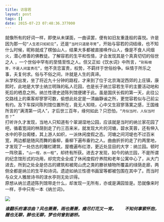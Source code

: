 ```yaml
---
title: 访容若
layout: post
tags: []
date: 2015-07-23 07:48:36.377000
---
```

就像所有的好词一样，即使从未谋面，一曲读罢，便有如旧友重逢般的喜悦。许是因为那一句`“人生若只如初见”`，还是`“当时只道是寻常”`，开始与容若的词结缘，也不知什么时候，昵称就成了楞伽山人，结果大多都被直接唤作山人，像是不食人间烟火，潜心修善的佛教徒。了解容若的生平和性情，才会发现其是个真真切切的俗世之人 ，一个世俗中罕有的至情至性之人。但又正如《饮水词》中所言，`“别有根芽，不是人间富贵花”`，他不贪恋富贵，权势，不羁绊于世俗纷争。纵情于所乐之事，夫复何求。俗与不俗之间，许就是人生的真谛。  
   从学校出发，坐了将近九十分钟的路程，才来到了位于北京海淀西郊的上庄镇，康熙时，此地是大学士纳兰明珠的私人花园，也是长子纳兰容若生平的主要活动地和死后的栖息之所。纳兰性德史迹陈列馆便建于此。虽是国庆长假的第一天，此往公交路线上的乘客却寥寥可数，偷想此处定是一清幽静谧之所，更觉容若似与己前尘有约。及下车探问陈列馆位置所在，竟无人知晓，心中又生寂寥落寞之感，王国维所言的“满清第一词人”，才后世三百年，缘何如此？只恐怕，`“月似当时，人似当时否？”`  
   打听许久才发现，当地人只知道有个翠湖湿地公园，应该就是当时的纳兰家花园了吧，循着宽阔的林荫到走了约三百来米，就发现大片的河塘，碧水芙蓉，还有伸入水中的亭台阁楼，其上游人如织，一派休闲度假之态。河塘之间河堤也不过百米宽，两边都是随风而舞的垂柳，垂柳下遍布垂钓之人。曲曲折折的走了约两里地，才发现了一处仿古的雕栏建筑，屋檐遍布红漆，更近处显目的大字：纳兰园。顿时一阵欣喜，`“山一程，水一程”`，却终有所获。进去才发现，如今的纳兰园，不是所谓的纪念馆形式的功用，却完完全全成了休闲度假疗养院和老年公寓中心了，从大门进去，所到之处全是仿古的建筑和被爬山虎之类的滕状植物所覆盖的绿荫走廊，两侧全都是纳兰的生平和诗词。遗迹如纳兰性德书画室等都被包围在其中了。而当时与众文人雅居诗书的渌水亭则无处识得。  
   原想从纳兰遗迹陈列馆带走什么，却发现一无所有，亦或是满园皆是。恐就像来时一样，手中只有一本《纳兰词》。  
   
![]({{site.cdnurl}}/assets/images/posts/2015/07/-----1.jpg)
   
   **_谁翻乐府凄凉曲？风也萧萧，雨也萧萧，瘦尽灯花又一宵。　　不知何事萦怀抱，醒也无聊，醉也无聊，梦也何曾到谢桥。_**
